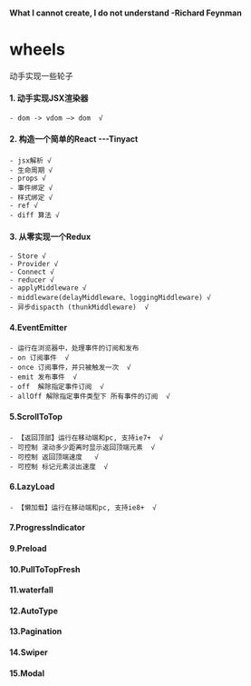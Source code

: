 
#### What I cannot create, I do not understand  -Richard Feynman

# wheels
 动手实现一些轮子

#### 1. 动手实现JSX渲染器
    - dom -> vdom —> dom  √

#### 2. 构造一个简单的React  ---Tinyact
    - jsx解析 √
    - 生命周期 √
    - props √ 
    - 事件绑定 √
    - 样式绑定 √
    - ref √
    - diff 算法 √

#### 3. 从零实现一个Redux
    - Store √
    - Provider √
    - Connect √
    - reducer √
    - applyMiddleware √
    - middleware(delayMiddleware、loggingMiddleware) √
    - 异步dispacth (thunkMiddleware)  √

#### 4.EventEmitter
    - 运行在浏览器中，处理事件的订阅和发布
    - on 订阅事件  √
    - once 订阅事件，并只被触发一次  √
    - emit 发布事件  √
    - off  解除指定事件订阅  √
    - allOff 解除指定事件类型下 所有事件的订阅  √

#### 5.ScrollToTop
    - 【返回顶部】运行在移动端和pc, 支持ie7+  √
    - 可控制 滚动多少距离时显示返回顶端元素  √
    - 可控制 返回顶端速度   √
    - 可控制 标记元素淡出速度  √

#### 6.LazyLoad
    - 【懒加载】运行在移动端和pc, 支持ie8+  √

#### 7.ProgressIndicator
#### 9.Preload
#### 10.PullToTopFresh
#### 11.waterfall
#### 12.AutoType
#### 13.Pagination
#### 14.Swiper
#### 15.Modal
